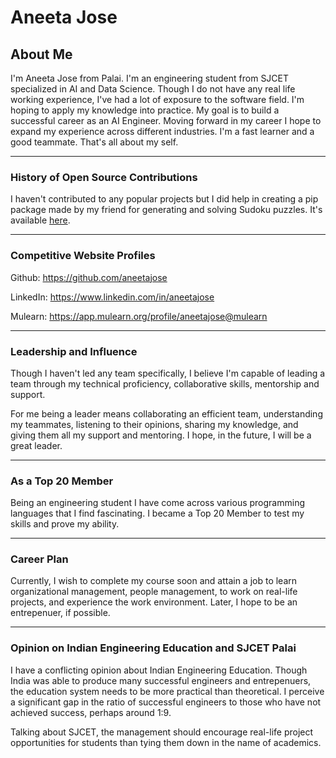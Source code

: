 # Aneeta Jose

## About Me

I'm Aneeta Jose from Palai. I'm an engineering student from SJCET specialized in AI and Data Science. Though I do not have any real life working experience, I've had a lot of exposure to the software field. I'm hoping to apply my knowledge into practice. My goal is to build a successful career as an AI Engineer. Moving forward in my career I hope to expand my experience across different industries. I'm a fast learner and a good teammate. That's all about my self.

---

### History of Open Source Contributions 

I haven't contributed to any popular projects but I did help in creating a pip package made by my friend for generating and solving Sudoku puzzles. It's available [here](git.new/sudoku).

---

### Competitive Website Profiles

Github: https://github.com/aneetajose

LinkedIn: https://www.linkedin.com/in/aneetajose

Mulearn: https://app.mulearn.org/profile/aneetajose@mulearn

---

### Leadership and Influence

Though I haven't led any team specifically, I believe I'm capable of leading a team through my technical proficiency, collaborative skills, mentorship and support.

For me being a leader means  collaborating an efficient team, understanding my teammates, listening to their opinions, sharing my knowledge, and giving them all my support and mentoring. I hope, in the future, I will be a great leader.

---

### As a Top 20 Member

Being an engineering student I have come across various programming languages that I find fascinating. I became a Top 20 Member to test my skills and prove my ability.

---

### Career Plan

Currently, I wish to complete my course soon and attain a job to learn organizational management, people management, to work on real-life projects, and experience the work environment. Later, I hope to be an entrepenuer, if possible.

---

### Opinion on Indian Engineering Education and SJCET Palai

I have a conflicting opinion about Indian Engineering Education. Though India was able to produce many successful engineers and entrepenuers, the education system needs to be more practical than theoretical. I perceive a significant gap in the ratio of successful engineers to those who have not achieved success, perhaps around 1:9. 

Talking about SJCET, the management should encourage real-life project opportunities for students than tying them down in the name of academics.
